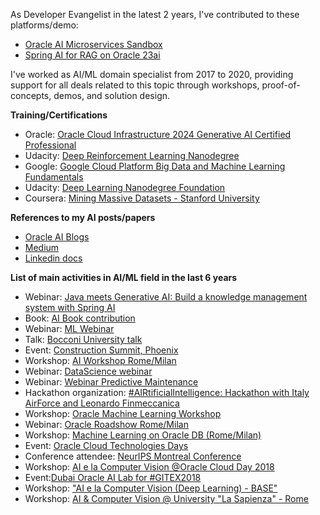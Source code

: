 As Developer Evangelist in the latest 2 years, I've contributed to these platforms/demo:
* [Oracle AI Microservices Sandbox](https://github.com/oracle-samples/oaim-sandbox)
* [Spring AI for RAG on Oracle 23ai](https://github.com/oracle-devrel/springai-rag-db23ai/)

I've worked as AI/ML domain specialist from 2017 to 2020, providing support for all deals related to this topic through workshops, proof-of-concepts, demos, and solution design.
 
**Training/Certifications**
* Oracle: [Oracle Cloud Infrastructure 2024 Generative AI Certified Professional](https://catalog-education.oracle.com/ords/certview/sharebadge?id=D33966408D750CB3B53F0F98AB2617B85FB486C48036B847547F6AF2E6B4E0BE)
* Udacity: [Deep Reinforcement Learning Nanodegree](https://www.udacity.com/certificate/Q4P2RR)
* Google: [Google Cloud Platform Big Data and Machine Learning Fundamentals](https://www.coursera.org/account/accomplishments/verify/LA6XXCJ8KZXR)
* Udacity: [Deep Learning Nanodegree Foundation](https://www.udacity.com/certificate/GPUCT9LU)
* Coursera: [Mining Massive Datasets - Stanford University](https://github.com/corradodebari/certification/raw/master/CourseraMmds2015.pdf)
 
**References to my AI posts/papers**
* [Oracle AI Blogs](https://blogs.oracle.com/authors/corrado-de-bari)
* [Medium](https://medium.com/@corradodebari)
* [Linkedin docs](https://www.linkedin.com/in/corradodebari/details/featured/)
 
**List of main activities in AI/ML field in the last 6 years**
* Webinar: [Java meets Generative AI: Build a knowledge management system with Spring AI](https://www.linkedin.com/posts/corradodebari_springai-springboot-generativeai-activity-7198968604795555840-aXrg?utm_source=share&utm_medium=member_desktop)
* Book: [AI Book contribution](https://www.linkedin.com/posts/corradodebari_intelligenza-artificiale-e-sicurezza-opportunità-activity-6792364491947429888-GMQZ?utm_source=share&utm_medium=member_desktop)
* Webinar: [ML Webinar](https://www.linkedin.com/posts/corradodebari_oracle-reference-architecture-live-webinar-activity-6790898812652134400-Oa_l?utm_source=share&utm_medium=member_desktop)
* Talk: [Bocconi University talk](https://www.linkedin.com/posts/corradodebari_machinelearning-deeplearning-oracle-activity-6732714885462945792-98yL?utm_source=share&utm_medium=member_desktop)
* Event: [Construction Summit, Phoenix](https://www.linkedin.com/posts/burcinkaplanoglu_oracle-oracle-ai-activity-6608724348582850560-4DpD?utm_source=share&utm_medium=member_desktop)
* Workshop: [AI Workshop Rome/Milan](https://www.linkedin.com/posts/corradodebari_overview-su-oracle-data-science-activity-6681467675127906304-jD3m?utm_source=share&utm_medium=member_desktop)
* Webinar: [DataScience webinar](https://www.linkedin.com/posts/corradodebari_oracle-cloud-data-science-webinar-activity-6653593525994696705-4t0_?utm_source=share&utm_medium=member_desktop)
* Webinar: [Webinar Predictive Maintenance](https://www.linkedin.com/posts/corradodebari_predictive-maintenance-with-oracle-dbms-20c-activity-6652879898933239808-rG5t?utm_source=share&utm_medium=member_desktop)
* Hackathon organization: [#AIRtificialIntelligence: Hackathon with Italy AirForce and Leonardo Finmeccanica](https://www.linkedin.com/posts/corradodebari_airtificialintelligence-hackathon-oci-activity-6610451656167436288-4gsr?utm_source=share&utm_medium=member_desktop)
* Workshop: [Oracle Machine Learning Workshop](https://www.linkedin.com/posts/corradodebari_13-novembre-2019-930-am-200-pm-activity-6592347097385705472-VGV0?utm_source=share&utm_medium=member_desktop)
* Webinar: [Oracle Roadshow Rome/Milan](https://www.linkedin.com/posts/corradodebari_autonomousdatabase-oci-activity-6587387879947804672-RFcy?utm_source=share&utm_medium=member_desktop)
* Workshop: [Machine Learning on Oracle DB (Rome/Milan)](https://www.linkedin.com/posts/corradodebari_machine-learning-on-oracle-db-activity-6519865184150921216-EieE?utm_source=share&utm_medium=member_desktop)
* Event: [Oracle Cloud Technologies Days](https://www.linkedin.com/posts/corradodebari_blockchain-security-businessanalytics-activity-6516375838915596288-MQ8G?utm_source=share&utm_medium=member_desktop)
* Conference attendee: [NeurIPS Montreal Conference](https://www.linkedin.com/posts/corradodebari_deeplearning-ai-machinelearning-activity-6474982303138349056-uvom?utm_source=share&utm_medium=member_desktop)
* Workshop: [AI e la Computer Vision @Oracle Cloud Day 2018](https://www.linkedin.com/posts/corradodebari_proximacity-computervision-deeplearning-activity-6472169728323387392-P71-?utm_source=share&utm_medium=member_desktop)
* Event:[Dubai Oracle AI Lab for #GITEX2018](https://www.linkedin.com/posts/corradodebari_gitex2018-artificialintelligence-deeplearning-activity-6453160224449654784-0qRT?utm_source=share&utm_medium=member_desktop)
* Workshop: ["AI e la Computer Vision (Deep Learning) - BASE"](https://www.linkedin.com/posts/corradodebari_ai-e-la-computer-vision-deep-learning-activity-6447369649947439104-b1Hj?utm_source=share&utm_medium=member_desktop)
* Workshop: [AI & Computer Vision @ University "La Sapienza" - Rome](https://www.linkedin.com/posts/corradodebari_oggi-con-il-collega-alessandro-moro-seminario-activity-6402884026692091904-uxTt?utm_source=share&utm_medium=member_desktop)
 
 
